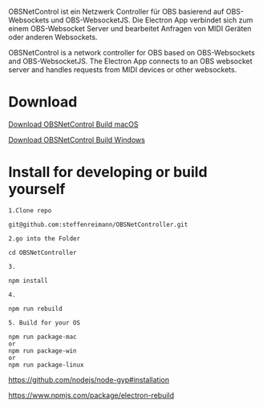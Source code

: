 OBSNetControl ist ein Netzwerk Controller für OBS basierend auf OBS-Websockets und OBS-WebsocketJS. 
Die Electron App verbindet sich zum einem OBS-Websocket Server und bearbeitet Anfragen von MIDI Geräten oder anderen Websockets.


OBSNetControl is a network controller for OBS based on OBS-Websockets and OBS-WebsocketJS. 
The Electron App connects to an OBS websocket server and handles requests from MIDI devices or other websockets. 

# Download 

[Download OBSNetControl Build macOS](https://github.com/steffenreimann/OBSNetController/releases/download/0.1-macOS/OBSNetControl-darwin-x64.zip)


[Download OBSNetControl Build Windows](https://github.com/steffenreimann/OBSNetController/releases/download/0.1-win64/OBSNetControl-win32-x64.zip)

# Install for developing or build yourself



```
1.Clone repo

git@github.com:steffenreimann/OBSNetController.git
``` 

```
2.go into the Folder

cd OBSNetController
``` 

```
3.

npm install
``` 

```
4.

npm run rebuild
``` 
```
5. Build for your OS

npm run package-mac
or
npm run package-win
or
npm run package-linux
``` 



https://github.com/nodejs/node-gyp#installation

https://www.npmjs.com/package/electron-rebuild
